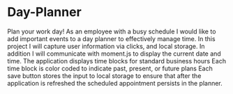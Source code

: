 # Day-Planner
Plan your work day!
As an employee with a busy schedule I would like to add important events to a day planner to effectively manage time.
In this project I will capture user information via clicks, and local storage. In addition I will communicate with moment.js
to display the current date and time. 
The application displays time blocks for standard business hours
Each time block is color coded to indicate past, present, or future plans
Each save button stores the input to local storage to ensure that after the application is refreshed the scheduled appointment 
persists in the planner. 
